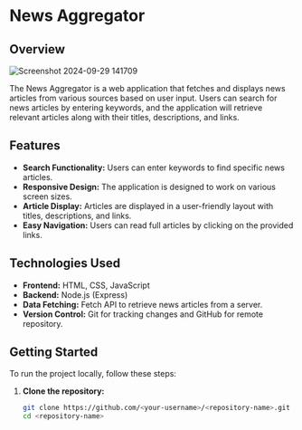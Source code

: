 # News Aggregator





## Overview
![Screenshot 2024-09-29 141709](https://github.com/user-attachments/assets/00c4ce69-aeea-481b-a6dd-8b19096dd8fa)

The News Aggregator is a web application that fetches and displays news articles from various sources based on user input. Users can search for news articles by entering keywords, and the application will retrieve relevant articles along with their titles, descriptions, and links.

## Features
- **Search Functionality:** Users can enter keywords to find specific news articles.
- **Responsive Design:** The application is designed to work on various screen sizes.
- **Article Display:** Articles are displayed in a user-friendly layout with titles, descriptions, and links.
- **Easy Navigation:** Users can read full articles by clicking on the provided links.

## Technologies Used
- **Frontend:** HTML, CSS, JavaScript
- **Backend:** Node.js (Express)
- **Data Fetching:** Fetch API to retrieve news articles from a server.
- **Version Control:** Git for tracking changes and GitHub for remote repository.

## Getting Started
To run the project locally, follow these steps:

1. **Clone the repository:**
   ```bash
   git clone https://github.com/<your-username>/<repository-name>.git
   cd <repository-name>
